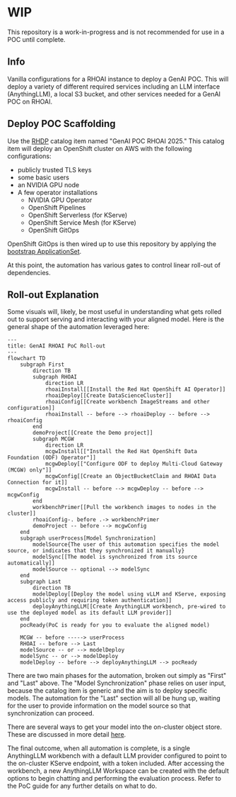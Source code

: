 # WIP

This repository is a work-in-progress and is not recommended for use in a POC until complete.

## Info

Vanilla configurations for a RHOAI instance to deploy a GenAI POC. This will deploy a variety of different required services including an LLM interface (AnythingLLM), a local S3 bucket, and other services needed for a GenAI POC on RHOAI.

## Deploy POC Scaffolding

Use the [RHDP](https://demo.redhat.com) catalog item named "GenAI POC RHOAI 2025." This catalog item will deploy an OpenShift cluster on AWS with the following configurations:
- publicly trusted TLS keys
- some basic users
- an NVIDIA GPU node
- A few operator installations
  - NVIDIA GPU Operator
  - OpenShift Pipelines
  - OpenShift Serverless (for KServe)
  - OpenShift Service Mesh (for KServe)
  - OpenShift GitOps

OpenShift GitOps is then wired up to use this repository by applying the [bootstrap ApplicationSet](basic-vanilla-poc/bootstrap/applicationset/applicationset-bootstrap.yaml).

At this point, the automation has various gates to control linear roll-out of dependencies.

## Roll-out Explanation

Some visuals will, likely, be most useful in understanding what gets rolled out to support serving and interacting with your aligned model. Here is the general shape of the automation leveraged here:

```mermaid
---
title: GenAI RHOAI PoC Roll-out
---
flowchart TD
    subgraph First
        direction TB
        subgraph RHOAI
            direction LR
            rhoaiInstall[[Install the Red Hat OpenShift AI Operator]]
            rhoaiDeploy[[Create DataScienceCluster]]
            rhoaiConfig[[Create workbench ImageStreams and other configuration]]
            rhoaiInstall -- before --> rhoaiDeploy -- before --> rhoaiConfig
        end
        demoProject[[Create the Demo project]]
        subgraph MCGW
            direction LR
            mcgwInstall[["Install the Red Hat OpenShift Data Foundation (ODF) Operator"]]
            mcgwDeploy[["Configure ODF to deploy Multi-Cloud Gateway (MCGW) only"]]
            mcgwConfig[[Create an ObjectBucketClaim and RHOAI Data Connection for it]]
            mcgwInstall -- before --> mcgwDeploy -- before --> mcgwConfig
        end
        workbenchPrimer[[Pull the workbench images to nodes in the cluster]]
        rhoaiConfig-. before .-> workbenchPrimer
        demoProject -- before --> mcgwConfig
    end
    subgraph userProcess[Model Synchronization]
        modelSource{The user of this automation specifies the model source, or indicates that they synchronized it manually}
        modelSync[[The model is synchronized from its source automatically]]
        modelSource -- optional --> modelSync
    end
    subgraph Last
        direction TB
        modelDeploy[[Deploy the model using vLLM and KServe, exposing access publicly and requiring token authentication]]
        deployAnythingLLM[[Create AnythingLLM workbench, pre-wired to use the deployed model as its default LLM provider]]
    end
    pocReady(PoC is ready for you to evaluate the aligned model)

    MCGW -- before -----> userProcess
    RHOAI -- before --> Last
    modelSource -- or --> modelDeploy
    modelSync -- or --> modelDeploy
    modelDeploy -- before --> deployAnythingLLM --> pocReady
```

There are two main phases for the automation, broken out simply as "First" and "Last" above. The "Model Synchronization" phase relies on user input, because the catalog item is generic and the aim is to deploy specific models. The automation for the "Last" section will all be hung up, waiting for the user to provide information on the model source so that synchronization can proceed.

There are several ways to get your model into the on-cluster object store. These are discussed in more detail [here](/docs/model-upload/README.md).

The final outcome, when all automation is complete, is a single AnythingLLM workbench with a default LLM provider configured to point to the on-cluster KServe endpoint, with a token included. After accessing the workbench, a new AnythingLLM Workspace can be created with the default options to begin chatting and performing the evaluation process. Refer to the PoC guide for any further details on what to do.

